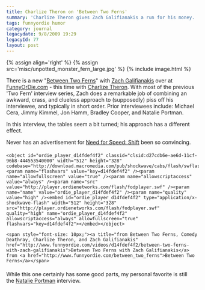 ```yaml
---
title: Charlize Theron on 'Between Two Ferns'
summary: 'Charlize Theron gives Zach Galifianakis a run for his money.'
tags: funnyordie humor
category: journal
legacydate: 9/8/2009 19:29
legacyId: 77
layout: post
---
```


{% assign align='right' %}
{% assign src='misc/unpotted_monster_fern_large.jpg' %}
{% include image.html %}

There is a new "[Between Two Ferns](http://www.funnyordie.com/between_two_ferns)" with [Zach Galifianakis](http://www.imdb.com/name/nm0302108/) over at
[FunnyOrDie.com](http://funnyordie.com) - this time with [Charlize Theron](http://www.imdb.com/name/nm0000234/). With most of the previous 'Two Fern' interview series, Zach does a remarkable job of combining an awkward, crass, and clueless approach to (supposedly) piss off his interviewee, and typically in short order. Prior interviewees include: Michael Cera, Jimmy Kimmel, Jon Hamm, Bradley Cooper, and Natalie Portman.

In this interview, the tables seem a bit turned; his approach has a different effect.

Never has an advertisement for [Need for Speed: Shift](http://www.shift.needforspeed.com/us) been so convincing.
        
<div style="width: 512px; margin: 20px auto;">

    <object id="ordie_player_d14fdef4f2" classid="clsid:d27cdb6e-ae6d-11cf-96b8-444553540000" width="512" height="328" codebase="http://download.macromedia.com/pub/shockwave/cabs/flash/swflash.cab#version=6,0,40,0"><param name="flashvars" value="key=d14fdef4f2" /><param name="allowfullscreen" value="true" /><param name="allowscriptaccess" value="always" /><param name="src" value="http://player.ordienetworks.com/flash/fodplayer.swf" /><param name="name" value="ordie_player_d14fdef4f2" /><param name="quality" value="high" /><embed id="ordie_player_d14fdef4f2" type="application/x-shockwave-flash" width="512" height="328" src="http://player.ordienetworks.com/flash/fodplayer.swf" quality="high" name="ordie_player_d14fdef4f2" allowscriptaccess="always" allowfullscreen="true" flashvars="key=d14fdef4f2"></embed></object>

    <span style="font-size: 10px;"><a title="from Between Two Ferns, Comedy Deathray, Charlize Theron, and Zach Galifianakis" href="http://www.funnyordie.com/videos/d14fdef4f2/between-two-ferns-with-zach-galifianakis">Between Two Ferns with Zach Galifianakis</a> from <a href="http://www.funnyordie.com/between_two_ferns">Between Two Ferns</a></span>
</div>

While this one certainly has some good parts, my personal favorite is still the [Natalie Portman](http://www.funnyordie.com/videos/5ef1adb57b/between-two-ferns-with-zach-galifianakis?rel=user&amp;rel_pos=2) interview.